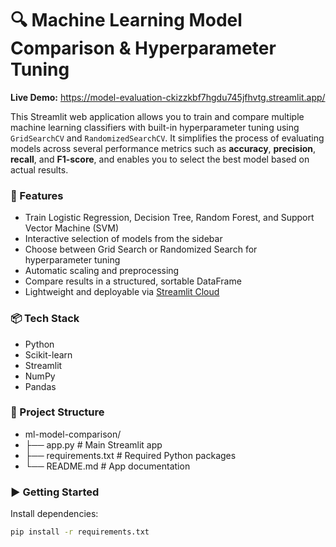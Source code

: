 # 🔍 Machine Learning Model Comparison & Hyperparameter Tuning

**Live Demo:** https://model-evaluation-ckizzkbf7hgdu745jfhvtg.streamlit.app/

This Streamlit web application allows you to train and compare multiple machine learning classifiers with built-in hyperparameter tuning using `GridSearchCV` and `RandomizedSearchCV`. It simplifies the process of evaluating models across several performance metrics such as **accuracy**, **precision**, **recall**, and **F1-score**, and enables you to select the best model based on actual results.

### 🚀 Features

- Train Logistic Regression, Decision Tree, Random Forest, and Support Vector Machine (SVM)
- Interactive selection of models from the sidebar
- Choose between Grid Search or Randomized Search for hyperparameter tuning
- Automatic scaling and preprocessing
- Compare results in a structured, sortable DataFrame
- Lightweight and deployable via [Streamlit Cloud](https://streamlit.io/cloud)

### 📦 Tech Stack

- Python
- Scikit-learn
- Streamlit
- NumPy
- Pandas

### 📂 Project Structure

- ml-model-comparison/
- ├── app.py # Main Streamlit app
- ├── requirements.txt # Required Python packages
- └── README.md # App documentation
  
### ▶️ Getting Started

Install dependencies:

```bash
pip install -r requirements.txt
